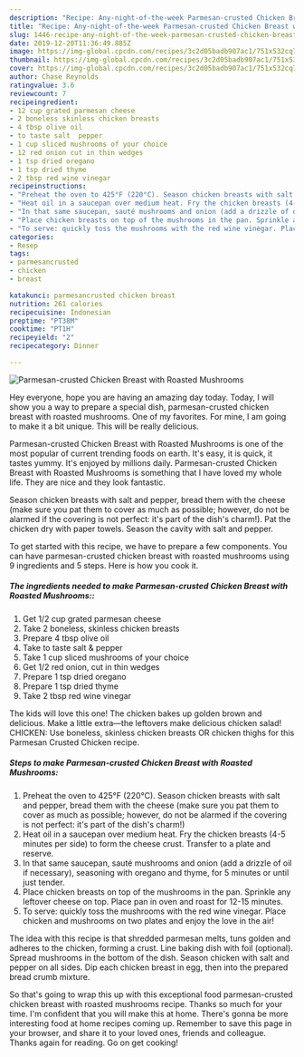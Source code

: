 ```yaml
---
description: "Recipe: Any-night-of-the-week Parmesan-crusted Chicken Breast with Roasted Mushrooms"
title: "Recipe: Any-night-of-the-week Parmesan-crusted Chicken Breast with Roasted Mushrooms"
slug: 1446-recipe-any-night-of-the-week-parmesan-crusted-chicken-breast-with-roasted-mushrooms
date: 2019-12-20T11:36:49.885Z
image: https://img-global.cpcdn.com/recipes/3c2d05badb907ac1/751x532cq70/parmesan-crusted-chicken-breast-with-roasted-mushrooms-recipe-main-photo.jpg
thumbnail: https://img-global.cpcdn.com/recipes/3c2d05badb907ac1/751x532cq70/parmesan-crusted-chicken-breast-with-roasted-mushrooms-recipe-main-photo.jpg
cover: https://img-global.cpcdn.com/recipes/3c2d05badb907ac1/751x532cq70/parmesan-crusted-chicken-breast-with-roasted-mushrooms-recipe-main-photo.jpg
author: Chase Reynolds
ratingvalue: 3.6
reviewcount: 7
recipeingredient:
- 12 cup grated parmesan cheese
- 2 boneless skinless chicken breasts
- 4 tbsp olive oil
- to taste salt  pepper
- 1 cup sliced mushrooms of your choice
- 12 red onion cut in thin wedges
- 1 tsp dried oregano
- 1 tsp dried thyme
- 2 tbsp red wine vinegar
recipeinstructions:
- "Preheat the oven to 425°F (220°C). Season chicken breasts with salt and pepper, bread them with the cheese (make sure you pat them to cover as much as possible; however, do not be alarmed if the covering is not perfect: it&#39;s part of the dish&#39;s charm!)"
- "Heat oil in a saucepan over medium heat. Fry the chicken breasts (4-5 minutes per side) to form the cheese crust. Transfer to a plate and reserve."
- "In that same saucepan, sauté mushrooms and onion (add a drizzle of oil if necessary), seasoning with oregano and thyme, for 5 minutes or until just tender."
- "Place chicken breasts on top of the mushrooms in the pan. Sprinkle any leftover cheese on top. Place pan in oven and roast for 12-15 minutes."
- "To serve: quickly toss the mushrooms with the red wine vinegar. Place chicken and mushrooms on two plates and enjoy the love in the air!"
categories:
- Resep
tags:
- parmesancrusted
- chicken
- breast

katakunci: parmesancrusted chicken breast
nutrition: 261 calories
recipecuisine: Indonesian
preptime: "PT38M"
cooktime: "PT1H"
recipeyield: "2"
recipecategory: Dinner

---
```



![Parmesan-crusted Chicken Breast with Roasted Mushrooms](https://img-global.cpcdn.com/recipes/3c2d05badb907ac1/751x532cq70/parmesan-crusted-chicken-breast-with-roasted-mushrooms-recipe-main-photo.jpg)

Hey everyone, hope you are having an amazing day today. Today, I will show you a way to prepare a special dish, parmesan-crusted chicken breast with roasted mushrooms. One of my favorites. For mine, I am going to make it a bit unique. This will be really delicious.

Parmesan-crusted Chicken Breast with Roasted Mushrooms is one of the most popular of current trending foods on earth. It's easy, it is quick, it tastes yummy. It's enjoyed by millions daily. Parmesan-crusted Chicken Breast with Roasted Mushrooms is something that I have loved my whole life. They are nice and they look fantastic.

Season chicken breasts with salt and pepper, bread them with the cheese (make sure you pat them to cover as much as possible; however, do not be alarmed if the covering is not perfect: it&#39;s part of the dish&#39;s charm!). Pat the chicken dry with paper towels. Season the cavity with salt and pepper.


To get started with this recipe, we have to prepare a few components. You can have parmesan-crusted chicken breast with roasted mushrooms using 9 ingredients and 5 steps. Here is how you cook it.

##### The ingredients needed to make Parmesan-crusted Chicken Breast with Roasted Mushrooms::

1. Get 1/2 cup grated parmesan cheese
1. Take 2 boneless, skinless chicken breasts
1. Prepare 4 tbsp olive oil
1. Take to taste salt &amp; pepper
1. Take 1 cup sliced mushrooms of your choice
1. Get 1/2 red onion, cut in thin wedges
1. Prepare 1 tsp dried oregano
1. Prepare 1 tsp dried thyme
1. Take 2 tbsp red wine vinegar


The kids will love this one! The chicken bakes up golden brown and delicious. Make a little extra—the leftovers make delicious chicken salad! CHICKEN: Use boneless, skinless chicken breasts OR chicken thighs for this Parmesan Crusted Chicken recipe. 

##### Steps to make Parmesan-crusted Chicken Breast with Roasted Mushrooms:

1. Preheat the oven to 425°F (220°C). Season chicken breasts with salt and pepper, bread them with the cheese (make sure you pat them to cover as much as possible; however, do not be alarmed if the covering is not perfect: it&#39;s part of the dish&#39;s charm!)
1. Heat oil in a saucepan over medium heat. Fry the chicken breasts (4-5 minutes per side) to form the cheese crust. Transfer to a plate and reserve.
1. In that same saucepan, sauté mushrooms and onion (add a drizzle of oil if necessary), seasoning with oregano and thyme, for 5 minutes or until just tender.
1. Place chicken breasts on top of the mushrooms in the pan. Sprinkle any leftover cheese on top. Place pan in oven and roast for 12-15 minutes.
1. To serve: quickly toss the mushrooms with the red wine vinegar. Place chicken and mushrooms on two plates and enjoy the love in the air!


The idea with this recipe is that shredded parmesan melts, tuns golden and adheres to the chicken, forming a crust. Line baking dish with foil (optional). Spread mushrooms in the bottom of the dish. Season chicken with salt and pepper on all sides. Dip each chicken breast in egg, then into the prepared bread crumb mixture. 

So that's going to wrap this up with this exceptional food parmesan-crusted chicken breast with roasted mushrooms recipe. Thanks so much for your time. I'm confident that you will make this at home. There's gonna be more interesting food at home recipes coming up. Remember to save this page in your browser, and share it to your loved ones, friends and colleague. Thanks again for reading. Go on get cooking!
